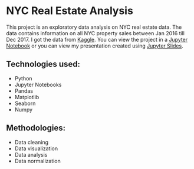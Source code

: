 # NYC Real Estate Analysis
This project is an exploratory data analysis on NYC real estate data.
The data contains information on all NYC property sales between Jan 2016 till Dec 2017.
I got the data from [Kaggle](https://www.kaggle.com/new-york-city/nyc-property-sales).
You can view the project in a [Jupyter Notebook](new_york_real_estate.ipynb)
or you can view my presentation created using 
[Jupyter Slides](https://jshams.github.io/NYC-real-estate-analysis/new_york_real_estate.slides.html).


## Technologies used:
- Python
- Jupyter Notebooks
- Pandas
- Matplotlib
- Seaborn
- Numpy

## Methodologies:
- Data cleaning
- Data visualization
- Data analysis
- Data normalization
